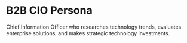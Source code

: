 # B2B CIO Persona

Chief Information Officer who researches technology trends, evaluates enterprise solutions, and makes strategic technology investments.